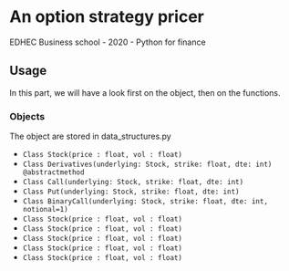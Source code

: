 # An option strategy pricer
EDHEC Business school - 2020 - Python for finance


## Usage

In this part, we will have a look first on the object, then on the functions.

### Objects

The object are stored in data_structures.py

- `Class Stock(price : float, vol : float)`
- `Class Derivatives(underlying: Stock, strike: float, dte: int) @abstractmethod`
- `Class Call(underlying: Stock, strike: float, dte: int)`  
- `Class Put(underlying: Stock, strike: float, dte: int)`
- `Class BinaryCall(underlying: Stock, strike: float, dte: int, notional=1)`
- `Class Stock(price : float, vol : float)`
- `Class Stock(price : float, vol : float)`
- `Class Stock(price : float, vol : float)`
- `Class Stock(price : float, vol : float)`
- `Class Stock(price : float, vol : float)`











